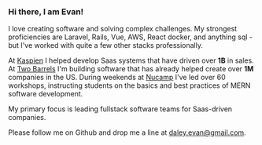 ### Hi there, I am Evan!

I love creating software and solving complex challenges.
My strongest proficiencies are Laravel, Rails, Vue, AWS, React docker, and anything sql -
but I've worked with quite a few other stacks professionally.


At
[Kaspien](https://www.kaspien.com/software/)
I helped develop Saas systems that have driven over **1B** in sales. At
[Two Barrels](https://www.twobarrels.com/)
I'm building software that has already helped create over **1M** companies in the US. 
During weekends at 
[Nucamp](https://www.nucamp.co/)
I've led over 60 workshops, instructing students on the basics and best practices of MERN software development.


My primary focus is leading fullstack software teams for Saas-driven companies.


Please follow me on Github and drop me a line at daley.evan@gmail.com.
